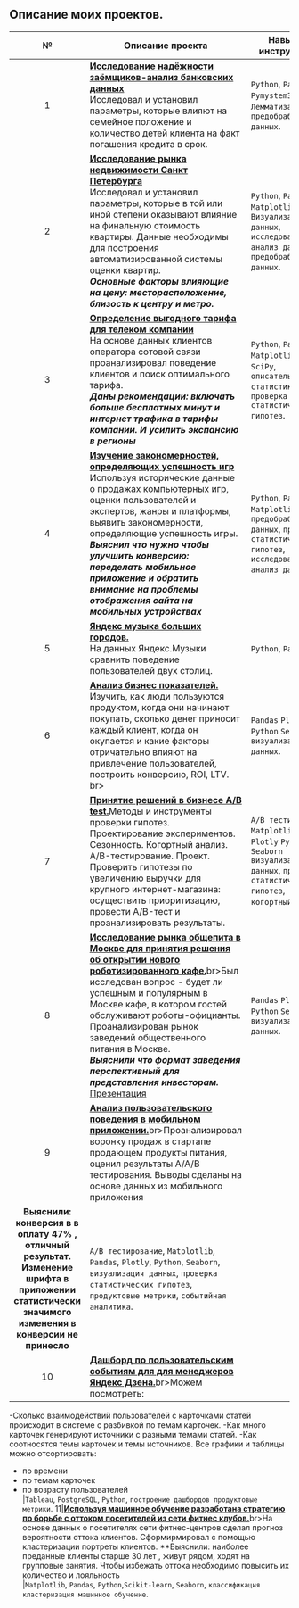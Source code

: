 ## Описание моих проектов. 
**№** |**Описание проекта** |**Навыки и инструменты**
:-----------:|----------|------------------------  
1|[**Исследование надёжности заёмщиков-анализ банковских данных**](https://nbviewer.org/github/Dmitrii-Mukhin/Yandex-practicum/blob/main/1.Investigation%20of%20the%20reliability%20of%20borrowers/investigation.ipynb)<br>Исследовал и установил параметры, которые влияют на семейное положение и количество детей клиента на факт погашения кредита в срок. <br>| `Python`, `Pandas`, `Pymystem3`, `Лемматизация`,  `предобработка данных`.
2|[**Исследование рынка недвижимости Санкт Петербурга**](https://nbviewer.org/github/Dmitrii-Mukhin/Yandex-practicum/blob/main/2.apartments/apartments%20saintP.ipynb)<br>Исследовал и установил параметры, которые в той или иной степени оказывают влияние на финальную стоимость квартиры. Данные необходимы для построения автоматизированной системы оценки квартир.<br>***Основные факторы влияющие на цену: месторасположение, близость к центру и метро.***|`Python`, `Pandas`, `Matplotlib`, `Визуализация данных`, `исследовательский анализ данных`, `предобработка данных`.
3|[**Определение выгодного тарифа для телеком компании**](https://nbviewer.org/github/Dmitrii-Mukhin/Yandex-practicum/blob/main/3.telecom%20company/telecom_company.ipynb)<br> На основе данных клиентов оператора сотовой связи проанализировал поведение клиентов и поиск оптимального тарифа.<br>***Даны рекомендации: включать больше бесплатных минут и интернет трафика в тарифы компании. И усилить экспансию в регионы*** |`Python`, `Pandas`, `Matplotlib`, `NumPy`, `SciPy`, `описательная статистика`, `проверка статистических гипотез`.
4|[**Изучение закономерностей, определяющих успешность игр**](https://nbviewer.org/github/Dmitrii-Mukhin/Yandex-practicum/blob/main/4.sborniy_progect%201/sborniy_1.ipynb)<br>Используя исторические данные о продажах компьютерных игр, оценки пользователей и экспертов, жанры и платформы, выявить закономерности, определяющие успешность игры.<br>***Выяснил что нужно чтобы улучшить конверсию: переделать мобильное приложение и обратить внимание на проблемы отображения сайта на мобильных устройствах***|`Python`, `Pandas`, `Matplotlib`, `предобработка данных`, `проверка статистических гипотез`, `исследовательский анализ данных`.
5|[**Яндекс музыка больших городов.**](https://nbviewer.org/github/Dmitrii-Mukhin/Yandex-practicum/blob/main/5.yandex_music_big_city/Yandex_music_big_city.ipynb)<br>На данных Яндекс.Музыки  сравнить поведение пользователей двух столиц.<br>|`Python`, `Pandas`.
6|[**Анализ бизнес показателей.**](https://nbviewer.org/github/Dmitrii-Mukhin/Yandex-practicum/blob/main/6.analysis%20of%20business%20indicators/analysis_business.ipynb)<br>Изучить, как люди пользуются продуктом, когда они начинают покупать, сколько денег приносит каждый клиент, когда он окупается и какие факторы отричательно влияют на привлечение пользователей, построить конверсию, ROI, LTV.<br>br> |`Pandas` `Plotly` `Python` `Seaborn` `визуализация данных`.
7|[**Принятие решений в бизнесе A/B test.**](https://nbviewer.org/github/Dmitrii-Mukhin/Yandex-practicum/blob/main/7.A%3AB%20test/A-B%20tests.ipynb)Методы и инструменты проверки гипотез. Проектирование экспериментов. Сезонность. Когортный анализ. A/B-тестирование. Проект. Проверить гипотезы по увеличению выручки для крупного интернет-магазина: осуществить приоритизацию, провести A/B-тест и проанализировать результаты.|`A/B тестирование` `Matplotlib` `Pandas` `Plotly` `Python` `Seaborn` `визуализация данных`, `проверка статистических гипотез`, `когортный анализ`.
8|[**Исследование рынка общепита в Москве для принятия решения об открытии нового роботизированного кафе.**]()br>Был исследован вопрос - будет ли успешным и популярным в Москве кафе,  в котором гостей обслуживают роботы-официанты. Проанализирован рынок заведений общественного питания в Москве.<br>***Выяснили что формат заведения перспективный для представления инвесторам.***<br> [Презентация](https://disk.yandex.ru/i/-x2hUMiM9oIfVg)|`Pandas` `Plotly` `Python` `Seaborn` `визуализация данных`.
9|[**Анализ пользовательского поведения в мобильном приложении.**]()br>Проанализировал воронку продаж в стартапе продающем продукты питания, оценил результаты A/A/B тестирования. Выводы сделаны на основе данных из мобильного приложения
**Выяснили: конверсия в в оплату 47% , отличный результат. Изменение шрифта в приложении статистически значимого изменения в конверсии не принесло**<br>|`A/B тестирование`, `Matplotlib`, `Pandas`, `Plotly`, `Python`, `Seaborn`, `визуализация данных`, `проверка статистических гипотез`, `продуктовые метрики`, `событийная аналитика`.
10|[**Дашборд по пользовательским событиям для для менеджеров Яндекс Дзена.**]()br>Можем посмотреть: 
-Сколько взаимодействий пользователей с карточками статей происходит в системе с разбивкой по темам карточек.
-Как много карточек генерируют источники с разными темами статей.
-Как соотносятся темы карточек и темы источников.
Все графики и таблицы можно отсортировать:
- по времени
- по темам карточек
- по возрасту пользователей<br>|`Tableau`, `PostgreSQL`, `Python`, `построение дашбордов продуктовые метрики`.
11|[**Используя машинное обучение разработана стратегию по борьбе с оттоком посетителей из сети фитнес клубов.**]()br>На основе данных о посетителях сети фитнес-центров сделал прогноз вероятности оттока клиентов. Сформирмировал с помощью кластеризации портреты клиентов.
**Выяснили: наиболее преданные клиенты старше 30 лет , живут рядом, ходят на групповые занятия. Чтобы избежать оттока необходимо повысить их количество и лояльность<br>|`Matplotlib`, `Pandas`, `Python`,`Scikit-learn`, `Seaborn`, `классификация кластеризация машинное обучение`.







